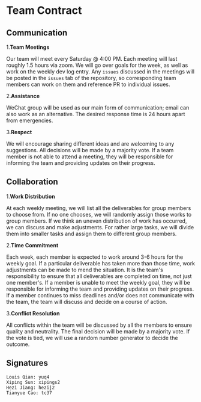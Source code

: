 # Team Contract

## Communication

1.**Team Meetings**

Our team will meet every Saturday @ 4:00 PM. Each meeting will last roughly 1.5 hours via zoom. We will go over goals for the week, as well as work on the weekly dev log entry. Any `issues` discussed in the meetings will be posted in the `issues` tab of the repository, so corresponding team members can work on them and reference PR to individual issues.

2.**Assistance**

WeChat group will be used as our main form of communication; email can also work as an alternative. The desired response time is 24 hours apart from emergencies.

3.**Respect**

We will encourage sharing different ideas and are welcoming to any suggestions. All decisions will be made by a majority vote. If a team member is not able to attend a meeting, they will be responsible for informing the team and providing updates on their progress.

## Collaboration

1.**Work Distribution**

At each weekly meeting, we will list all the deliverables for group members to choose from. If no one chooses, we will randomly assign those works to group members. If we think an uneven distribution of work has occurred, we can discuss and make adjustments. For rather large tasks, we will divide them into smaller tasks and assign them to different group members.

2.**Time Commitment**

Each week, each member is expected to work around 3-6 hours for the weekly goal. If a particular deliverable has taken more than those time, work adjustments can be made to mend the situation. It is the team's responsibility to ensure that all deliverables are completed on time, not just one member's. If a member is unable to meet the weekly goal, they will be responsible for informing the team and providing updates on their progress. If a member continues to miss deadlines and/or does not communicate with the team, the team will discuss and decide on a course of action.

3.**Conflict Resolution**

All conflicts within the team will be discussed by all the members to ensure quality and neutrality. The final decision will be made by a majority vote. If the vote is tied, we will use a random number generator to decide the outcome.

## Signatures

    Louis Qian: yuq4
    Xiping Sun: xipings2
    Hezi Jiang: hezij2
    Tianyue Cao: tc37
